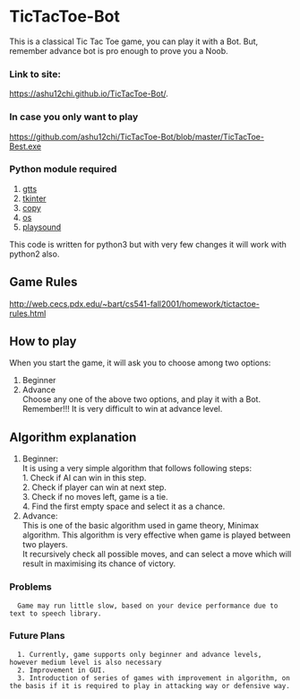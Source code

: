 # TicTacToe-Bot
This is a classical Tic Tac Toe game, you can play it with a Bot. But, remember advance bot is pro enough to prove you a Noob.
### Link to site:
 https://ashu12chi.github.io/TicTacToe-Bot/.
### In case you only want to play
https://github.com/ashu12chi/TicTacToe-Bot/blob/master/TicTacToe-Best.exe

### Python module required
   1. [gtts](https://pypi.org/project/gTTS/)
   2. [tkinter](https://docs.python.org/2/library/tkinter.html)
   3. [copy](https://docs.python.org/3/library/copy.html)
   4. [os](https://docs.python.org/3/library/os.html)
   5. [playsound](https://pypi.org/project/playsound/) 

This code is written for python3 but with very few changes it will work with python2 also.

## Game Rules
  http://web.cecs.pdx.edu/~bart/cs541-fall2001/homework/tictactoe-rules.html
  
## How to play
When you start the game, it will ask you to choose among two options: <br>
  1. Beginner <br>
  2. Advance <br>
Choose any one of the above two options, and play it with a Bot. <br>
Remember!!! It is very difficult to win at advance level.
## Algorithm explanation
1. Beginner: <br>
    It is using a very simple algorithm that follows following steps: <br>
        1. Check if AI can win in this step. <br>
        2. Check if player can win at next step. <br>
        3. Check if no moves left, game is a tie. <br>
        4. Find the first empty space and select it as a chance. <br>
2. Advance: <br>
    This is one of the basic algorithm used in game theory, Minimax algorithm. This algorithm is very effective when game is played between two players. <br>
    It recursively check all possible moves, and can select a move which will result in maximising its chance of victory.
 ### Problems
      Game may run little slow, based on your device performance due to text to speech library.
 ### Future Plans
      1. Currently, game supports only beginner and advance levels, however medium level is also necessary
      2. Improvement in GUI.
      3. Introduction of series of games with improvement in algorithm, on the basis if it is required to play in attacking way or defensive way.
